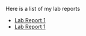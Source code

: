 Here is a list of my lab reports

* [Lab Report 1](https://empire-penguin.github.io/lab-reports/lab2/lab-report-1-week-2.html)
* [Lab Report 1](https://empire-penguin.github.io/lab-reports/lab4/lab-report-2-week-4.html)